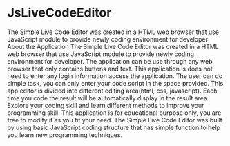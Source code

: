 # JsLiveCodeEditor
The Simple Live Code Editor was created in a HTML web browser that use JavaScript module to provide newly coding environment for developer
About the Application
The Simple Live Code Editor was created in a HTML web browser that use JavaScript module to provide newly coding environment for developer. 
The application can be use through any web browser that only contains buttons and text. This application is does not need to enter any login information access the application.
The user can do simple task, you can only enter your code script in the space provided. This app editor is divided into different editing area(html, css, javascript). Each time you code the result will be automatically display in the result area. Explore your coding skill and learn different methods to improve your programming skill. This application is for educational purpose only, you are free to modify it as you fit your need. The Simple Live Code Editor was built by using basic JavaScript coding structure that has simple function to help you learn new programming techniques.
